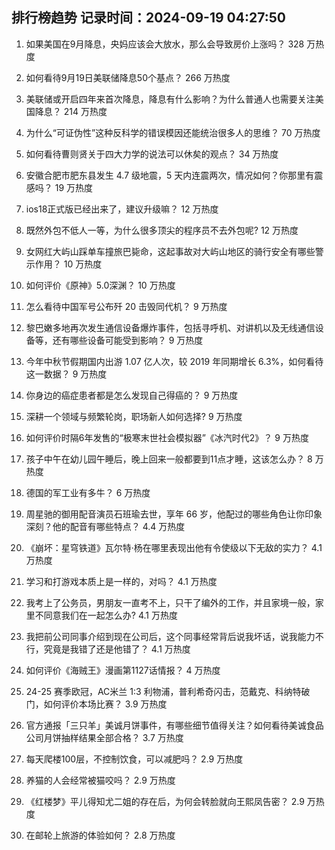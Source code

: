 
## 排行榜趋势 记录时间：2024-09-19 04:27:50
  
  1. 如果美国在9月降息，央妈应该会大放水，那么会导致房价上涨吗？ 328 万热度
    
  2. 如何看待9月19日美联储降息50个基点？ 266 万热度
    
  3. 美联储或开启四年来首次降息，降息有什么影响？为什么普通人也需要关注美国降息？ 214 万热度
    
  4. 为什么“可证伪性”这种反科学的错误模因还能统治很多人的思维？ 70 万热度
    
  5. 如何看待曹则贤关于四大力学的说法可以休矣的观点？ 34 万热度
    
  6. 安徽合肥市肥东县发生 4.7 级地震，5 天内连震两次，情况如何？你那里有震感吗？ 19 万热度
    
  7. ios18正式版已经出来了，建议升级嘛？ 12 万热度
    
  8. 既然外包不低人一等，为什么很多顶尖的程序员不去外包呢? 12 万热度
    
  9. ﻿女网红大屿山踩单车撞旅巴毙命，这起事故对大屿山地区的骑行安全有哪些警示作用？ 10 万热度
    
  10. 如何评价《原神》5.0深渊？ 10 万热度
    
  11. 怎么看待中国军号公布歼 20 击毁同代机？ 9 万热度
    
  12. 黎巴嫩多地再次发生通信设备爆炸事件，包括寻呼机、对讲机以及无线通信设备等，还有哪些设备可能受到影响？ 9 万热度
    
  13. 今年中秋节假期国内出游 1.07 亿人次，较 2019 年同期增长 6.3%，如何看待这一数据？ 9 万热度
    
  14. 你身边的癌症患者都是怎么发现自己得癌的？ 9 万热度
    
  15. 深耕一个领域与频繁轮岗，职场新人如何选择? 9 万热度
    
  16. 如何评价时隔6年发售的“极寒末世社会模拟器”《冰汽时代2》？ 9 万热度
    
  17. 孩子中午在幼儿园午睡后，晚上回来一般都要到11点才睡，这该怎么办？ 8 万热度
    
  18. 德国的军工业有多牛？ 6 万热度
    
  19. 周星驰的御用配音演员石班瑜去世，享年 66 岁，他配过的哪些角色让你印象深刻？他的配音有哪些特点？ 4.4 万热度
    
  20. 《崩坏：星穹铁道》瓦尔特·杨在哪里表现出他有令使级以下无敌的实力？ 4.1 万热度
    
  21. 学习和打游戏本质上是一样的，对吗？ 4.1 万热度
    
  22. 我考上了公务员，男朋友一直考不上，只干了编外的工作，并且家境一般，家里不同意我们在一起怎么办? 4.1 万热度
    
  23. 我把前公司同事介绍到现在公司后，这个同事经常背后说我坏话，说我能力不行，究竟是我错了还是他错了？ 4.1 万热度
    
  24. 如何评价《海贼王》漫画第1127话情报？ 4 万热度
    
  25. 24-25 赛季欧冠，AC米兰 1:3 利物浦，普利希奇闪击，范戴克、科纳特破门，如何评价本场比赛？ 3.9 万热度
    
  26. 官方通报「三只羊」美诚月饼事件，有哪些细节值得关注？如何看待美诚食品公司月饼抽样结果全部合格？ 3.7 万热度
    
  27. 每天爬楼100层，不控制饮食，可以减肥吗？ 2.9 万热度
    
  28. 养猫的人会经常被猫咬吗？ 2.9 万热度
    
  29. 《红楼梦》平儿得知尤二姐的存在后，为何会转脸就向王熙凤告密？ 2.9 万热度
    
  30. 在邮轮上旅游的体验如何？ 2.8 万热度
    